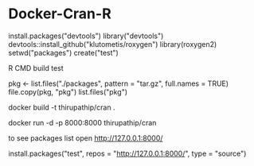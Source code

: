 # Docker-Cran-R
install.packages("devtools")
library("devtools")
devtools::install_github("klutometis/roxygen")
library(roxygen2)
setwd("packages")
create("test")

R CMD build test

pkg <- list.files("./packages", pattern = "tar.gz", full.names = TRUE)
file.copy(pkg, "pkg")
list.files("pkg")

docker build -t thirupathip/cran .

docker run -d -p 8000:8000 thirupathip/cran 


to see packages list
open http://127.0.0.1:8000/

install.packages("test", repos = "http://127.0.0.1:8000/", type = "source")